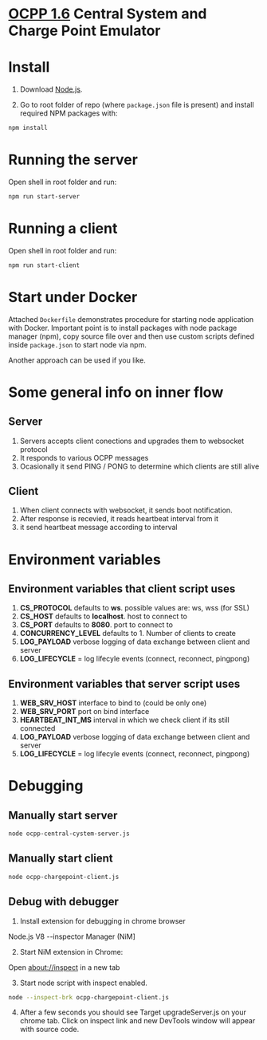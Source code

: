 # [OCPP 1.6](https://www.openchargealliance.org/protocols/ocpp-16/) Central System and Charge Point Emulator

# Install 

1. Download [Node.js](https://nodejs.org/en/download/).

2. Go to root folder of repo (where `package.json` file is present) and install required NPM packages with:

```bash
npm install
```
# Running the server

Open shell in root folder and run:
```bash
npm run start-server
```

# Running a client

Open shell in root folder and run:
```bash
npm run start-client
```

# Start under Docker 

Attached `Dockerfile` demonstrates procedure for starting node application with Docker. Important point is to install packages with node package manager (npm), copy source file over and then use custom scripts defined inside `package.json` to start node via npm. 

Another approach can be used if you like. 

# Some general info on inner flow

## Server

1. Servers accepts client conections and upgrades them to websocket protocol
2. It responds to various OCPP messages
3. Ocasionally it send PING / PONG to determine which clients are still alive

## Client

1. When client connects with websocket, it sends boot notification. 
2. After response is recevied, it reads heartbeat interval from it
3. it send heartbeat message according to interval

# Environment variables

## Environment variables that client script uses

1. **CS_PROTOCOL** defaults to **ws**. possible values are: ws, wss (for SSL)
2. **CS_HOST** defaults to **localhost**. host to connect to
3. **CS_PORT** defaults to **8080**. port to connect to
4. **CONCURRENCY_LEVEL** defaults to 1. Number of clients to create
5. **LOG_PAYLOAD**  verbose logging of data exchange between client and server
6. **LOG_LIFECYCLE** = log lifecyle events (connect, reconnect, pingpong)

## Environment variables that server script uses

1. **WEB_SRV_HOST** interface to bind to (could be only one)
2. **WEB_SRV_PORT** port on bind interface
3. **HEARTBEAT_INT_MS** interval in which we check client if its still connected
4. **LOG_PAYLOAD**  verbose logging of data exchange between client and server
5. **LOG_LIFECYCLE** = log lifecyle events (connect, reconnect, pingpong)

# Debugging

## Manually start server

```bash
node ocpp-central-cystem-server.js
```

## Manually start client 
```bash
node ocpp-chargepoint-client.js
```
## Debug with debugger

1. Install extension for debugging in chrome browser

Node.js V8 --inspector Manager (NiM]

2. Start NiM extension in Chrome:

Open <about://inspect> in a new tab 

3. Start node script with inspect enabled. 

```bash
node --inspect-brk ocpp-chargepoint-client.js
```

4. After a few seconds you should see Target upgradeServer.js on your chrome tab. Click on inspect link and new DevTools window will appear with source code.